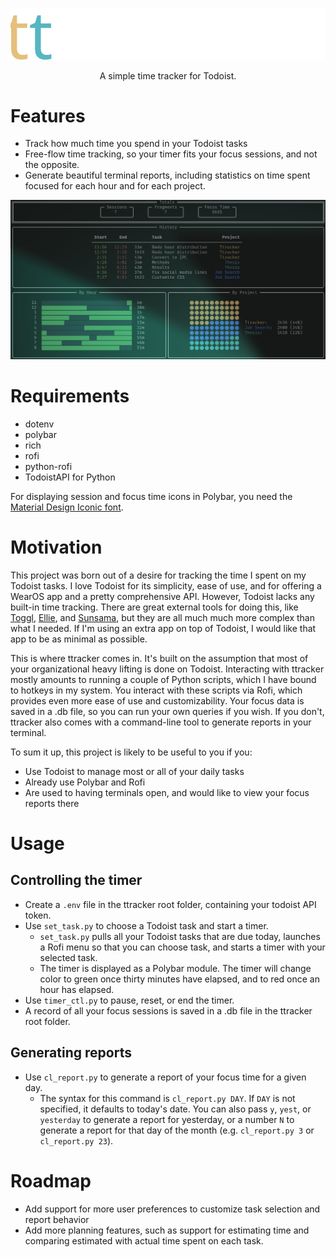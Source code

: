 <p align="center">
  <img src="https://raw.githubusercontent.com/lucasadelino/ttracker/main/ttracker_logo.svg" alt="Typer">
</p>
<p align="center">
    A simple time tracker for Todoist.
</p>

# Features
- Track how much time you spend in your Todoist tasks
- Free-flow time tracking, so your timer fits your focus sessions, and not the opposite.
- Generate beautiful terminal reports, including statistics on time spent focused for each hour and for each project.

![ttracker report example](cl_log.png?raw=true "ttracker report example")

# Requirements
- dotenv
- polybar
- rich
- rofi
- python-rofi
- TodoistAPI for Python

For displaying session and focus time icons in Polybar, you need the [Material Design Iconic font](https://zavoloklom.github.io/material-design-iconic-font/). 

# Motivation
This project was born out of a desire for tracking the time I spent on my Todoist tasks. I love Todoist for its simplicity, ease of use, and for offering a WearOS app and a pretty comprehensive API. However, Todoist lacks any built-in time tracking. There are great external tools for doing this, like [Toggl](https://toggl.com/), [Ellie](https://ellieplanner.com/), and [Sunsama](https://www.sunsama.com/), but they are all much much more complex than what I needed. If I'm using an extra app on top of Todoist, I would like that app to be as minimal as possible. 

This is where ttracker comes in. It's built on the assumption that most of your organizational heavy lifting is done on Todoist. Interacting with ttracker mostly amounts to running a couple of Python scripts, which I have bound to hotkeys in my system. You interact with these scripts via Rofi, which provides even more ease of use and customizability. Your focus data is saved in a .db file, so you can run your own queries if you wish. If you don't, ttracker also comes with a command-line tool to generate reports in your terminal.   

To sum it up, this project is likely to be useful to you if you:
- Use Todoist to manage most or all of your daily tasks  
- Already use Polybar and Rofi
- Are used to having terminals open, and would like to view your focus reports there

# Usage
## Controlling the timer
- Create a `.env` file in the ttracker root folder, containing your todoist API token.
- Use `set_task.py` to choose a Todoist task and start a timer. 
  - `set_task.py` pulls all your Todoist tasks that are due today, launches a Rofi menu so that you can choose task, and starts a timer with your selected task.
  - The timer is displayed as a Polybar module. The timer will change color to green once thirty minutes have elapsed, and to red once an hour has elapsed.
- Use `timer_ctl.py` to pause, reset, or end the timer. 
- A record of all your focus sessions is saved in a .db file in the ttracker root folder.

## Generating reports
- Use `cl_report.py` to generate a report of your focus time for a given day.
  - The syntax for this command is `cl_report.py DAY`. If `DAY` is not specified, it defaults to today's date. You can also pass `y`, `yest`, or `yesterday` to generate a report for yesterday, or a number `N` to generate a report for that day of the month (e.g. `cl_report.py 3` or `cl_report.py 23`).

# Roadmap
- Add support for more user preferences to customize task selection and report behavior
- Add more planning features, such as support for estimating time and comparing estimated with actual time spent on each task.
